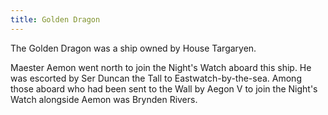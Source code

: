 ```yaml
---
title: Golden Dragon
---
```


The Golden Dragon was a ship owned by House Targaryen.

Maester Aemon went north to join the Night's Watch aboard this ship. He was escorted by Ser Duncan the Tall to Eastwatch-by-the-sea. Among those aboard who had been sent to the Wall by Aegon V to join the Night's Watch alongside Aemon was Brynden Rivers.


